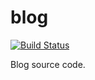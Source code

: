 # blog
[![Build Status](https://travis-ci.com/apt-helion/blog.svg?branch=master)](https://travis-ci.com/apt-helion/blog)

Blog source code.
